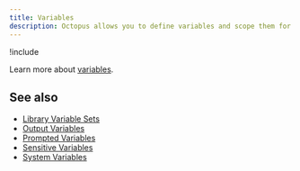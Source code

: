 ```yaml
---
title: Variables
description: Octopus allows you to define variables and scope them for use in different phases of your deployments.
---
```

!include <variables>

Learn more about [variables](/docs/deployment-process/variables/index.md).

## See also

- [Library Variable Sets](/docs/deployment-process/variables/library-variable-sets.md)
- [Output Variables](/docs/deployment-process/variables/output-variables.md)
- [Prompted Variables](/docs/deployment-process/variables/prompted-variables.md)
- [Sensitive Variables](/docs/deployment-process/variables/sensitive-variables.md)
- [System Variables](/docs/deployment-process/variables/output-variables.md)
